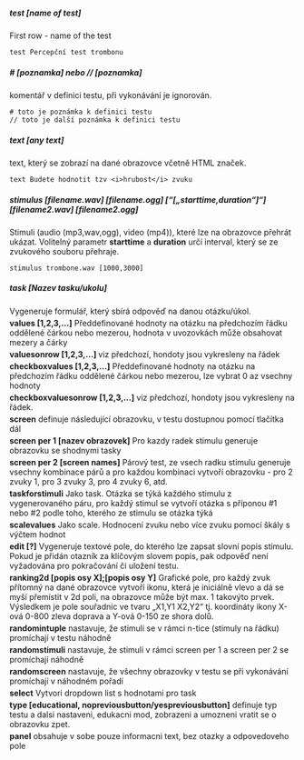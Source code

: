 ##### test [name of test]
First row - name of the test
```
test Percepční test trombonu
```
##### \# [poznamka]  nebo // [poznamka]
komentář v definici testu, při vykonávání je ignorován.
```
# toto je poznámka k definici testu
// toto je další poznámka k definici testu
```

##### text [any text]
text, který se zobrazí na dané obrazovce včetně HTML značek. 
```
text Budete hodnotit tzv <i>hrubost</i> zvuku
```

##### stimulus [filename.wav] [filename.ogg] [“[„starttime,duration“]“] [filename2.wav] [filename2.ogg]</b>
Stimuli (audio (mp3,wav,ogg), video (mp4)), které lze na obrazovce přehrát ukázat. 
Volitelný parametr <b>starttime</b> a <b>duration</b> určí interval, který se ze zvukového souboru přehraje.
```
stimulus trombone.wav [1000,3000]
```
##### task [Nazev tasku/ukolu]
Vygeneruje formulář, který sbírá odpověď na danou otázku/úkol.
                            <p class="w3-tooltip" style="margin-top:-10px">
                              <b>values [1,2,3,…]</b>
                              <span class="w3-text"> 	Předdefinované hodnoty na otázku na předchozím řádku oddělené čárkou nebo mezerou, hodnota v uvozovkách může obsahovat mezery a čárky</span>
                            </p>
                            <p class="w3-tooltip" style="margin-top:-10px">
                              <b>valuesonrow [1,2,3,…] </b>
                              <span class="w3-text">	viz předchozí, hondoty jsou vykresleny na řádek</span>
                            </p>
                            <p class="w3-tooltip" style="margin-top:-10px">
                              <b>checkboxvalues [1,2,3,…]</b>
                              <span class="w3-text"> 	Předdefinované hodnoty na otázku na předchozím řádku oddělené čárkou nebo mezerou, lze vybrat 0 az vsechny hodnoty </span>
                            </p>
                            <p class="w3-tooltip" style="margin-top:-10px">
                              <b>checkboxvaluesonrow [1,2,3,…]</b>
                              <span class="w3-text"> 	viz předchozí, hondoty jsou vykresleny na řádek.</span>
                            </p>
                            <p class="w3-tooltip" style="margin-top:-10px">
                              <b>screen</b>
                              <span class="w3-text"> 	definuje následující obrazovku, v testu dostupnou pomocí tlačítka dál </span>
                            </p>
                            <p class="w3-tooltip" style="margin-top:-10px">
                              <b>screen per 1 [nazev obrazovek]</b>
                              <span class="w3-text">	Pro kazdy radek stimulu generuje obrazovku se shodnymi tasky</span>
                            </p>
                            <p class="w3-tooltip" style="margin-top:-10px">
                              <b>screen per 2 [screen names]</b>
                              <span class="w3-text">	Párový test, ze vsech radku stimulu generuje vsechny kombinace párů a pro každou kombinaci vytvoří obrazovku - pro 2 zvuky 1, pro 3 zvuky 3, pro 4 zvuky 6, atd. </span>
                            </p>
                            <p class="w3-tooltip" style="margin-top:-10px">
                              <b>taskforstimuli</b>
                              <span class="w3-text"> 	Jako task. Otázka se týká každého stimulu z vygenerovaného páru, pro každý stimul se vytvoří otázka s příponou #1 nebo #2 podle toho, kterého ze stimulu se otázka týká</span>
                            </p>
                            <p class="w3-tooltip" style="margin-top:-10px">
                              <b>scalevalues</b>
                              <span class="w3-text"> 	Jako scale. Hodnocení zvuku nebo více zvuku pomocí škály s výčtem hodnot</span>
                            </p>
                            <p class="w3-tooltip" style="margin-top:-10px">
                              <b>edit [?]</b>
                              <span class="w3-text"> 	Vygeneruje textové pole, do kterého lze zapsat slovní popis stimulu. Pokud je přidán otazník za klíčovým slovem popis, pak odpověď není vyžadována pro pokračování či uložení testu. </span>
                            </p>
                            <p class="w3-tooltip" style="margin-top:-10px">
                              <b>ranking2d [popis osy X];[popis osy Y]</b>
                              <span class="w3-text">	Grafické pole, pro každý zvuk přítomný na dané obrazovce vytvoří ikonu, která je iniciálně vlevo a dá se myší přemístit v 2d poli, na obrazovce může být max. 1 takovýto prvek. Výsledkem je pole souřadnic ve tvaru „X1,Y1 X2,Y2“ tj. koordináty ikony X-ová 0-800 zleva doprava a Y-ová 0-150 ze shora dolů.</span>
                            </p>
                            <p class="w3-tooltip" style="margin-top:-10px">
                              <b>randomintuple</b>
                              <span class="w3-text">	nastavuje, že stimuli se v rámci n-tice (stimuly na řádku) promíchají v testu náhodně</span>
                            </p>
                            <p class="w3-tooltip" style="margin-top:-10px">
                              <b>randomstimuli</b>
                              <span class="w3-text"> 	nastavuje, že stimuli v rámci screen per 1 a screen per 2 se promíchají náhodně </span>
                            </p>
                            <p class="w3-tooltip" style="margin-top:-10px">
                              <b>randomscreen</b>
                              <span class="w3-text"> 	nastavuje, že všechny obrazovky v testu se při vykonávání promíchají v náhodném pořadí</span>
                            </p>
                            <p class="w3-tooltip" style="margin-top:-10px">
                              <b>select</b>
                              <span class="w3-text"> 	Vytvori dropdown list s hodnotami pro task </span>
                            </p>
                            <p class="w3-tooltip" style="margin-top:-10px">
                              <b>type [educational, nopreviousbutton/yespreviousbutton]</b>
                              <span class="w3-text"> 	definuje typ testu a dalsi nastaveni, edukacni mod, zobrazeni a umozneni vratit se o obrazovku zpet.</span>
                            </p>
                            <p class="w3-tooltip" style="margin-top:-10px">
                              <b>panel</b>
                              <span class="w3-text"> 	obsahuje v sobe pouze informacni text, bez otazky a odpovedoveho pole </span>
                            </p>
                          </div>
      </div>
